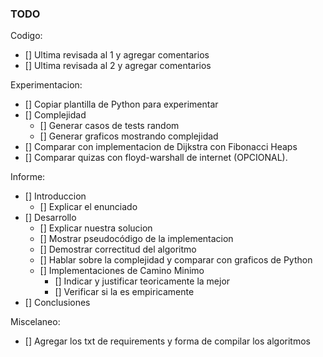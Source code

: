### TODO

Codigo:

- [] Ultima revisada al 1 y agregar comentarios
- [] Ultima revisada al 2 y agregar comentarios

Experimentacion:

- [] Copiar plantilla de Python para experimentar
- [] Complejidad
	- [] Generar casos de tests random
	- [] Generar graficos mostrando complejidad
- [] Comparar con implementacion de Dijkstra con Fibonacci Heaps
- [] Comparar quizas con floyd-warshall de internet (OPCIONAL).

Informe:

- [] Introduccion
	- [] Explicar el enunciado
- [] Desarrollo
	- [] Explicar nuestra solucion
	- [] Mostrar pseudocódigo de la implementacion
	- [] Demostrar correctitud del algoritmo
	- [] Hablar sobre la complejidad y comparar con graficos de Python
	- [] Implementaciones de Camino Minimo
		- [] Indicar y justificar teoricamente la mejor 
		- [] Verificar si la es empiricamente
- [] Conclusiones

Miscelaneo:

- [] Agregar los txt de requirements y forma de compilar los algoritmos
